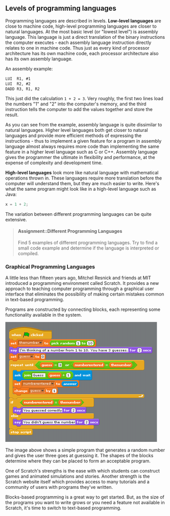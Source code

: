 ## Levels of programming languages

Programming languages are described in levels. **Low-level languages** are close to machine code, high-level programming languages are closer to natural languages. At the most basic level (or "lowest level") is assembly language. This language is just a direct translation of the binary instructions the computer executes - each assembly language instruction directly relates to one in machine code. Thus just as every kind of processor architecture has its own machine code, each processor architecture also has its own assembly language.

An assembly example:

```assembly
LUI  R1, #1
LUI  R2, #2
DADD R3, R1, R2
```

This just did the calculation `1 + 2 = 3`. Very roughly, the first two lines load the numbers "1" and "2" into the computer's memory, and the third instruction tells the computer to add the values together and store the result.

As you can see from the example, assembly language is quite dissimilar to natural languages. Higher level languages both get closer to natural languages and provide more efficient methods of expressing the instructions - thus to implement a given feature for a program in assembly language almost always requires more code than implementing the same feature in a higher level language such as C or C++. Assembly language gives the programmer the ultimate in flexibility and performance, at the expense of complexity and development time.

**High-level languages** look more like natural language with mathematical operations thrown in. These languages require more translation before the computer will understand them, but they are much easier to write. Here's what the same program might look like in a high-level language such as Java:

```java
x = 1 + 2;
```

The variation between different programming languages can be quite extensive.

> #### Assignment::Different Programming Languages
>
>  Find 5 examples of different programming languages. Try to find a small code example and determine if the language is interpreted or compiled.

### Graphical Programming Languages

A little less than fifteen years ago, Mitchel Resnick and friends at MIT introduced a programming environment called Scratch. It provides a new approach to teaching computer programming through a graphical user interface that eliminates the possibility of making certain mistakes common in text-based programming.

Programs are constructed by connecting blocks, each representing some functionality available in the system.

![Scratch Example[^2]](img/scratch_example.png)

[^2]: Source: https://growageneration.com/2013/02/18/scratch-programming-and-3rd-grade-common-core/

The image above shows a simple program that generates a random number and gives the user three goes at guessing it. The shapes of the blocks determine where they can be placed to form an acceptable program.

One of Scratch's strengths is the ease with which students can construct games and animated simulations and stories.  Another strength is the Scratch website itself which provides access to many tutorials and a community of users with programs they've written.

Blocks-based programming is a great way to get started. But, as the size of the programs you want to write grows or you need a feature not available in Scratch, it's time to switch to text-based programming.
